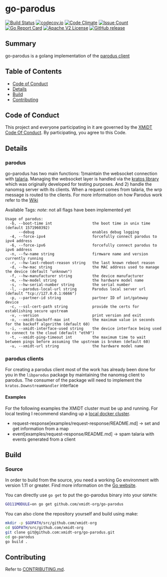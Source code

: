 # go-parodus

[![Build Status](https://travis-ci.com/xmidt-org/go-parodus.svg?branch=master)](https://travis-ci.com/xmidt-org/go-parodus)
[![codecov.io](http://codecov.io/github/xmidt-org/go-parodus/coverage.svg?branch=master)](http://codecov.io/github/xmidt-org/go-parodus?branch=master)
[![Code Climate](https://codeclimate.com/github/xmidt-org/go-parodus/badges/gpa.svg)](https://codeclimate.com/github/xmidt-org/go-parodus)
[![Issue Count](https://codeclimate.com/github/xmidt-org/go-parodus/badges/issue_count.svg)](https://codeclimate.com/github/xmidt-org/go-parodus)
[![Go Report Card](https://goreportcard.com/badge/github.com/xmidt-org/go-parodus)](https://goreportcard.com/report/github.com/xmidt-org/go-parodus)
[![Apache V2 License](http://img.shields.io/badge/license-Apache%20V2-blue.svg)](https://github.com/xmidt-org/go-parodus/blob/master/LICENSE)
[![GitHub release](https://img.shields.io/github/release/xmidt-org/go-parodus.svg)](CHANGELOG.md)


## Summary

go-parodus is a golang implementation of the [parodus client](https://github.com/xmidt-org/parodus)


## Table of Contents

- [Code of Conduct](#code-of-conduct)
- [Details](#details)
- [Build](#build)
- [Contributing](#contributing)

## Code of Conduct

This project and everyone participating in it are governed by the [XMiDT Code Of Conduct](https://xmidt.io/code_of_conduct/). 
By participating, you agree to this Code.

## Details

### parodus
go-parodus has two main functions: 1)maintain the websocket connection with [talaria](https://github.com/xmidt-org/talaria).
Managing the websocket layer is handled via the [kratos library](https://github.com/xmidt-org/kratos) which was originally developed for testing purposes.
And 2) handle the nanomsg server with its clients. When a request comes from talaria, the wrp message is routed to the
clients. For more information on how Parodus work refer to the [Wiki](https://github.com/xmidt-org/parodus/wiki/Parodus-In-Detail)

Available Tags:
_note_: not all flags have been implemented yet
```
Usage of parodus:
  -b, --boot-time int                  the boot time in unix time (default 1571960392)
      --debug                          enables debug logging
  -4, --force-ipv4                     forcefully connect parodus to ipv4 address
  -6, --force-ipv6                     forcefully connect parodus to ipv6 address
  -n, --fw-name string                 firmware name and version currently running
  -r, --hw-last-reboot-reason string   the last known reboot reason
  -d, --hw-mac string                  the MAC address used to manage the device (default "unknown")
  -f, --hw-manufacturer string         the device manufacturer
  -m, --hw-model string                the hardware model name
  -s, --hw-serial-number string        the serial number
  -l, --parodus-local-url string       Parodus local server url (default "tcp://127.0.0.1:6666")
  -p, --partner-id string              partner ID of iot/gateway device
  -c, --ssl-cert-path string           provide the certs for establishing secure upstream
  -v, --version                        print version and exit
  -o, --xmidt-backoff-max int          the maximum value in seconds for the backoff algorithm (default 60)
  -i, --xmidt-interface-used string    the device interface being used to connect to the cloud (default "eth0")
  -t, --xmidt-ping-timeout int         the maximum time to wait between pings before assuming the upstream is broken (default 60)
  -u, --xmidt-url string               the hardware model name

```

### parodus clients
For creating a parodus client most of the work has already been done for you in the `libparodus` package by maintaining
the nanomsg client to parodus. The consumer of the package will need to implement the `kratos.DownstreamHandler` interface

#### Examples
For the following examples the XMiDT cluster must be up and running. For local testing I recommend standing up a [local
docker cluster](https://github.com/xmidt-org/xmidt/tree/master/deploy).
- request-response[examples/request-response/README.md] -> set and get information from a map
- event[examples/request-response/README.md] -> spam talaria with events generated from a client

## Build

### Source

In order to build from the source, you need a working Go environment with 
version 1.11 or greater. Find more information on the [Go website](https://golang.org/doc/install).

You can directly use `go get` to put the go-parodus binary into your `GOPATH`:
```bash
GO111MODULE=on go get github.com/xmidt-org/go-parodus
```

You can also clone the repository yourself and build using make:

```bash
mkdir -p $GOPATH/src/github.com/xmidt-org
cd $GOPATH/src/github.com/xmidt-org
git clone git@github.com:xmidt-org/go-parodus.git
cd go-parodus
go build .
```

## Contributing

Refer to [CONTRIBUTING.md](CONTRIBUTING.md).
